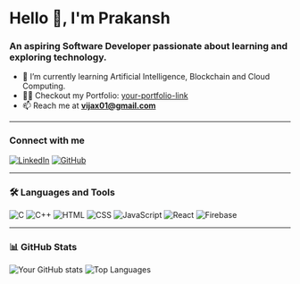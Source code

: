 # Hello 👋, I'm Prakansh

### An aspiring Software Developer passionate about learning and exploring technology.

- 🌱 I’m currently learning Artificial Intelligence, Blockchain and Cloud Computing.
- 👨‍💻 Checkout my Portfolio: [your-portfolio-link](https://prakansh-portfolio.web.app/)
- 📫 Reach me at **vijax01@gmail.com**

---

### Connect with me
[![LinkedIn](https://img.shields.io/badge/LinkedIn-blue?style=for-the-badge&logo=linkedin)](https://www.linkedin.com/in/prakansh-kumar-8b4493386/)
[![GitHub](https://img.shields.io/badge/GitHub-100000?style=for-the-badge&logo=github&logoColor=white)](https://github.com/vijax01)

---

### 🛠️ Languages and Tools
![C](https://img.shields.io/badge/C-00599C?style=for-the-badge&logo=c&logoColor=white)
![C++](https://img.shields.io/badge/C++-00599C?style=for-the-badge&logo=cplusplus&logoColor=white)
![HTML](https://img.shields.io/badge/HTML-E34F26?style=for-the-badge&logo=html5&logoColor=white)
![CSS](https://img.shields.io/badge/CSS-1572B6?style=for-the-badge&logo=css3&logoColor=white)
![JavaScript](https://img.shields.io/badge/JavaScript-F7DF1E?style=for-the-badge&logo=javascript&logoColor=black)
![React](https://img.shields.io/badge/React-20232A?style=for-the-badge&logo=react&logoColor=61DAFB)
![Firebase](https://img.shields.io/badge/Firebase-FFCA28?style=for-the-badge&logo=firebase&logoColor=black)

---

### 📊 GitHub Stats
![Your GitHub stats](https://github-readme-stats.vercel.app/api?username=vijax01&show_icons=true&theme=dark)
![Top Languages](https://github-readme-stats.vercel.app/api/top-langs/?username=vijax01&layout=compact&theme=dark)
